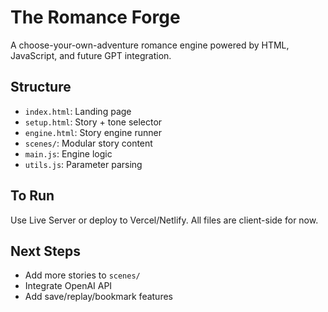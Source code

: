 # The Romance Forge

A choose-your-own-adventure romance engine powered by HTML, JavaScript, and future GPT integration.

## Structure

- `index.html`: Landing page
- `setup.html`: Story + tone selector
- `engine.html`: Story engine runner
- `scenes/`: Modular story content
- `main.js`: Engine logic
- `utils.js`: Parameter parsing

## To Run

Use Live Server or deploy to Vercel/Netlify. All files are client-side for now.

## Next Steps

- Add more stories to `scenes/`
- Integrate OpenAI API
- Add save/replay/bookmark features